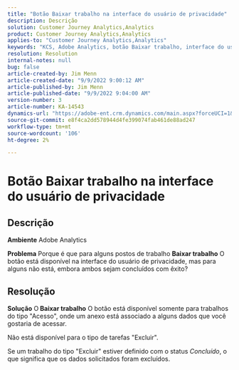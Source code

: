 ```yaml
---
title: "Botão Baixar trabalho na interface do usuário de privacidade"
description: Descrição
solution: Customer Journey Analytics,Analytics
product: Customer Journey Analytics,Analytics
applies-to: "Customer Journey Analytics,Analytics"
keywords: "KCS, Adobe Analytics, botão Baixar trabalho, interface do usuário de privacidade"
resolution: Resolution
internal-notes: null
bug: false
article-created-by: Jim Menn
article-created-date: "9/9/2022 9:00:12 AM"
article-published-by: Jim Menn
article-published-date: "9/9/2022 9:04:00 AM"
version-number: 3
article-number: KA-14543
dynamics-url: "https://adobe-ent.crm.dynamics.com/main.aspx?forceUCI=1&pagetype=entityrecord&etn=knowledgearticle&id=df343ccf-1d30-ed11-9db1-0022480866ad"
source-git-commit: e8f4ca2dd578944d4fe399074fab461de88ad247
workflow-type: tm+mt
source-wordcount: '106'
ht-degree: 2%

---
```


# Botão Baixar trabalho na interface do usuário de privacidade

## Descrição


<b>Ambiente</b>
Adobe Analytics

<b>Problema</b>
Porque é que para alguns postos de trabalho <b>Baixar trabalho</b> O botão está disponível na interface do usuário de privacidade, mas para alguns não está, embora ambos sejam concluídos com êxito?


## Resolução


<b>Solução</b>
O<b> Baixar trabalho</b> O botão está disponível somente para trabalhos do tipo &quot;Acesso&quot;, onde um anexo está associado a alguns dados que você gostaria de acessar.

Não está disponível para o tipo de tarefas &quot;Excluir&quot;.

Se um trabalho do tipo &quot;Excluir&quot; estiver definido com o status *Concluído*, o que significa que os dados solicitados foram excluídos.
